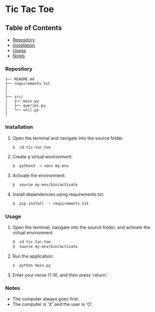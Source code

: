 # Tic Tac Toe

## Table of Contents
- [Repository](#Repository-Structure)
- [Installation](#Installation)
- [Usage](#Usage)
- [Notes](#Notes)

### Repository
```
├── README.md                     
├── requirements.txt    
│          
│
├── src/
│   ├── main.py
│   ├── queries.py
│   └── util.py
│
```

### Installation
1. Open the terminal and navigate into the source folder.
    ```bash
    $  cd tic-tac-toe
    ```
1. Create a virtual environment:
    ```bash
    $  python3 -m venv my-env
    ```
2. Activate the environment:
    ```bash
    $  source my-env/bin/activate
    ```
3. Install dependencies using requirements.txt:
    ```bash
    $  pip install -r requirements.txt
    ```

### Usage
1. Open the terminal, navigate into the source folder, and activate the virtual environment.
    ```bash
    $  cd tic-tac-toe
    $  source my-env/bin/activate
    ```
2. Run the application:
    ```bash
    $  python main.py
    ```
3. Enter your move (1-9), and then press 'return'.

### Notes
- The computer always goes first.
- The computer is 'X' and the user is 'O'.